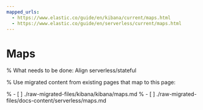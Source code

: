 ```yaml
---
mapped_urls:
  - https://www.elastic.co/guide/en/kibana/current/maps.html
  - https://www.elastic.co/guide/en/serverless/current/maps.html
---
```


# Maps

% What needs to be done: Align serverless/stateful

% Use migrated content from existing pages that map to this page:

% - [ ] ./raw-migrated-files/kibana/kibana/maps.md
% - [ ] ./raw-migrated-files/docs-content/serverless/maps.md
